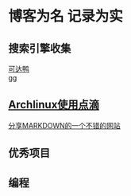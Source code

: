 # 博客为名 记录为实
## 搜索引擎收集
[可达鸭](dgg.gg) <br>
[gg](www.google.com)
## [Archlinux使用点滴](https://github.com/jinjiachen/jinjiachen.github.io/blob/master/Archlinux.md)
[分享MARKDOWN的一个不错的网站](www.jianshu.com/p/de9c98bba332)
## 优秀项目
## 编程
